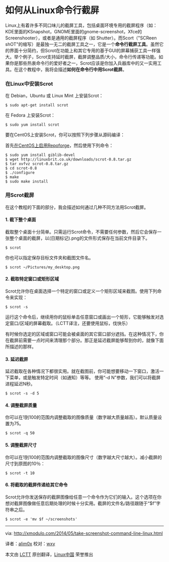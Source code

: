  如何从Linux命令行截屏
================================================================================
Linux上有着许多不同口味儿的截屏工具，包括桌面环境专用的截屏程序（如： KDE里面的KSnapshot，GNOME里面的gnome-screenshot，Xfce的Screenshooter），或者是通用的截屏程序（如 Shutter）。而Scort（"SCReen shOT"的缩写）是最独一无二的截屏工具之一，它是一个**命令行截屏工具**。虽然它的界面十分简约，但Scrot在功能上和其它专用的基于GUI的屏幕捕获工具一样强大。举个例子，Scrot支持延时截屏，截屏调整品质/大小，命令行传递等功能。如果你是那些热衷命令行的爱好者之一，Scrot应该是你加入兵器库中的又一实用工具。在这个教程中，我将会描述**如何在命令行中用Scrot截屏**。

### 在Linux中安装Scrot ###

在 Debian，Ubuntu 或 Linux Mint 上安装Scrot：

    $ sudo apt-get install scrot

在 Fedora 上安装Scrot：

    $ sudo yum install scrot

要在CentOS上安装Scrot，你可以按照下列步骤从源码编译：

首先[在CentOS上启用Repoforge][1]，然后使用下列命令：

    $ sudo yum install giblib-devel
    $ wget http://linuxbrit.co.uk/downloads/scrot-0.8.tar.gz
    $ tar xvfvz scrot-0.8.tar.gz
    $ cd scrot-0.8
    $ ./configure
    $ make
    $ sudo make install

### 用Scrot截屏 ###

在这个教程的下面的部分，我会描述如何通过几种不同方法用Scrot截屏。

#### 1. 截下整个桌面 ####

截取整个桌面十分简单。只需运行Scrot命令，不需要任何参数，然后它会保存一张整个桌面的截屏，以(日期标记).png的文件形式保存在当前文件目录下。

    $ scrot

你也可以指定保存目标文件夹和截图文件名。

    $ scrot ~/Pictures/my_desktop.png

#### 2. 截取特定窗口或矩形区域 ####

Scrot允许你在桌面选择一个特定的窗口或定义一个矩形区域来截图。使用下列命令来实现：

    $ scrot -s

运行这个命令后，继续用你的鼠标单击任意窗口或画出一个矩形，它能够触发对选定窗口/区域的屏幕截取。（LCTT译注，还要使用鼠标，伐快乐）

有时候你选定的区域或窗口可能会被桌面的其它窗口部分遮挡。在这种情况下，你在截屏前需要一点时间来清理那个部分。那正是延迟截屏能够帮到你的，就像下面所描述的那样。

#### 3. 延迟截屏 ####

延迟截取在各种情况下都很实用。就在截图前，你可能想要移动一下窗口，激活一下菜单，或是触发特定时间（如通知）等等。 使用“-d N”参数，我们可以将截屏进程延迟N秒。

    $ scrot -s -d 5

#### 4. 调整截屏质量 ####

你可以在1到100的范围内调整截取的图像质量（数字越大质量越高）。默认质量设置为75。

    $ scrot -q 50

#### 5. 调整截屏尺寸 ####

你可以在1到100的范围内调整截取的图像尺寸（数字越大尺寸越大）。减小截屏的尺寸到原图的10％：

    $ scrot -t 10

#### 6. 将截取的截屏传递给其它命令 ####

Scrot允许你发送保存的截屏图像给任意一个命令作为它们的输入。这个选项在你想对截屏图像做任意后期处理的时候十分实用。截屏的文件名/路径跟随于“$f”字符串之后。

    $ scrot -e 'mv $f ~/screenshots'

--------------------------------------------------------------------------------

via: http://xmodulo.com/2014/05/take-screenshot-command-line-linux.html

译者：[alim0x](https://github.com/alim0x) 校对：[wxy](https://github.com/wxy)

本文由 [LCTT](https://github.com/LCTT/TranslateProject) 原创翻译，[Linux中国](http://linux.cn/) 荣誉推出

[1]:http://xmodulo.com/2013/01/how-to-set-up-rpmforge-repoforge-repository-on-centos.html
